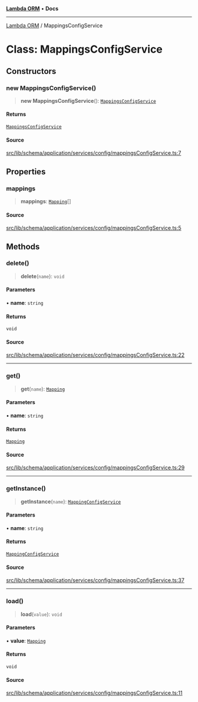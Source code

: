[**Lambda ORM**](../README.md) • **Docs**

***

[Lambda ORM](../README.md) / MappingsConfigService

# Class: MappingsConfigService

## Constructors

### new MappingsConfigService()

> **new MappingsConfigService**(): [`MappingsConfigService`](MappingsConfigService.md)

#### Returns

[`MappingsConfigService`](MappingsConfigService.md)

#### Source

[src/lib/schema/application/services/config/mappingsConfigService.ts:7](https://github.com/lambda-orm/lambdaorm-base/blob/369fa6c47dfcaa18334efd22efe5cc76c83a011a/src/lib/schema/application/services/config/mappingsConfigService.ts#L7)

## Properties

### mappings

> **mappings**: [`Mapping`](../interfaces/Mapping.md)[]

#### Source

[src/lib/schema/application/services/config/mappingsConfigService.ts:5](https://github.com/lambda-orm/lambdaorm-base/blob/369fa6c47dfcaa18334efd22efe5cc76c83a011a/src/lib/schema/application/services/config/mappingsConfigService.ts#L5)

## Methods

### delete()

> **delete**(`name`): `void`

#### Parameters

• **name**: `string`

#### Returns

`void`

#### Source

[src/lib/schema/application/services/config/mappingsConfigService.ts:22](https://github.com/lambda-orm/lambdaorm-base/blob/369fa6c47dfcaa18334efd22efe5cc76c83a011a/src/lib/schema/application/services/config/mappingsConfigService.ts#L22)

***

### get()

> **get**(`name`): [`Mapping`](../interfaces/Mapping.md)

#### Parameters

• **name**: `string`

#### Returns

[`Mapping`](../interfaces/Mapping.md)

#### Source

[src/lib/schema/application/services/config/mappingsConfigService.ts:29](https://github.com/lambda-orm/lambdaorm-base/blob/369fa6c47dfcaa18334efd22efe5cc76c83a011a/src/lib/schema/application/services/config/mappingsConfigService.ts#L29)

***

### getInstance()

> **getInstance**(`name`): [`MappingConfigService`](MappingConfigService.md)

#### Parameters

• **name**: `string`

#### Returns

[`MappingConfigService`](MappingConfigService.md)

#### Source

[src/lib/schema/application/services/config/mappingsConfigService.ts:37](https://github.com/lambda-orm/lambdaorm-base/blob/369fa6c47dfcaa18334efd22efe5cc76c83a011a/src/lib/schema/application/services/config/mappingsConfigService.ts#L37)

***

### load()

> **load**(`value`): `void`

#### Parameters

• **value**: [`Mapping`](../interfaces/Mapping.md)

#### Returns

`void`

#### Source

[src/lib/schema/application/services/config/mappingsConfigService.ts:11](https://github.com/lambda-orm/lambdaorm-base/blob/369fa6c47dfcaa18334efd22efe5cc76c83a011a/src/lib/schema/application/services/config/mappingsConfigService.ts#L11)
